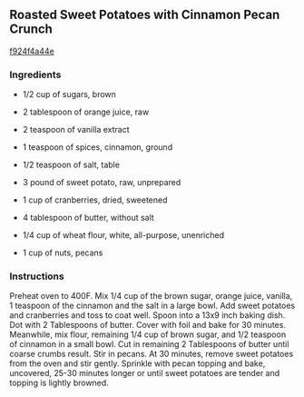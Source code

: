 ## Roasted Sweet Potatoes with Cinnamon Pecan Crunch

[f924f4a44e](http://tastykitchen.com/recipes/sidedishes/roasted-sweet-potatoes-with-cinnamon-pecan-crunch/)

### Ingredients

 - 1/2 cup of sugars, brown

 - 2 tablespoon of orange juice, raw

 - 2 teaspoon of vanilla extract

 - 1 teaspoon of spices, cinnamon, ground

 - 1/2 teaspoon of salt, table

 - 3 pound of sweet potato, raw, unprepared

 - 1 cup of cranberries, dried, sweetened

 - 4 tablespoon of butter, without salt

 - 1/4 cup of wheat flour, white, all-purpose, unenriched

 - 1 cup of nuts, pecans

### Instructions

Preheat oven to 400F. Mix 1/4 cup of the brown sugar, orange juice, vanilla, 1 teaspoon of the cinnamon and the salt in a large bowl. Add sweet potatoes and cranberries and toss to coat well. Spoon into a 13x9 inch baking dish. Dot with 2 Tablespoons of butter. Cover with foil and bake for 30 minutes. Meanwhile, mix flour, remaining 1/4 cup of brown sugar, and 1/2 teaspoon of cinnamon in a small bowl. Cut in remaining 2 Tablespoons of butter until coarse crumbs result. Stir in pecans. At 30 minutes, remove sweet potatoes from the oven and stir gently. Sprinkle with pecan topping and bake, uncovered, 25-30 minutes longer or until sweet potatoes are tender and topping is lightly browned.